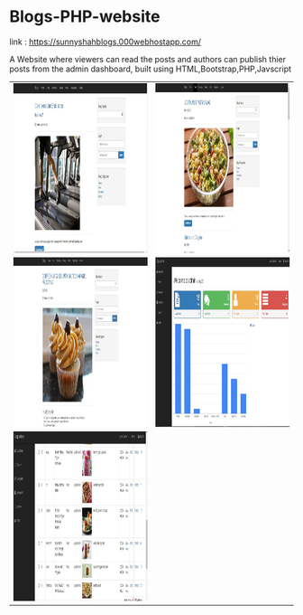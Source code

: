 # Blogs-PHP-website
link : <a href="https://sunnyshahblogs.000webhostapp.com/">https://sunnyshahblogs.000webhostapp.com/</a>

A Website where viewers can read the posts and authors can publish thier posts from the admin dashboard, built using HTML,Bootstrap,PHP,Javscript

<table>
  <tr>
    <td><img src="screenshots/1.JPG" width="500" height="300"></td>
    <td><img src="screenshots/2.JPG" width="500" height="300"></td>
  </tr>
  <tr>
    <td><img src="screenshots/3.JPG" width="500" height="300"></td>
    <td><img src="screenshots/4.JPG" width="500" height="300"></td>
  </tr>
  <tr>
    <td><img src="screenshots/5.JPG" width="500" height="300"></td>
  </tr>
</table>
